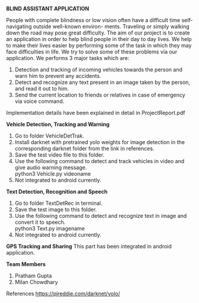 <b>BLIND ASSISTANT APPLICATION</b>

People with complete blindness or low vision often have a difficult time self-navigating outside well-known environ- ments. Traveling or simply walking down the road may pose great difficulty.
The aim of our project is to create an application in order to help blind people in their day to day lives. We help to make their lives easier by performing some of the task in which they may face difficulties in life.
We try to solve some of these problems via our application. We performs 3 major tasks which are:
1) Detection and tracking of incoming vehicles towards the person and warn him to prevent any accidents.
2) Detect and recognize any text present in an image taken by the person, and read it out to him.
3) Send the current location to friends or relatives in case of emergency via voice command.

Implementation details have been explained in detail in ProjectReport.pdf

<b>Vehicle Detection, Tracking and Warning</b>
1. Go to folder VehicleDetTrak.
2. Install darknet with pretrained yolo weights for image detection in the corresponding darknet folder from the link in references.
3. Save the test video file to this folder.
4. Use the following command to detect and track vehicles in video and give audio warning message.<br>
	python3 Vehicle.py videoname<br>
5. Not integrated to android currently.

<b>Text Detection, Recognition and Speech</b>
1. Go to folder TextDetRec in terminal.
2. Save the test image to this folder.
3. Use the following command to detect and recognize text in image and convert it to speech.<br>
	python3 Text.py imagename<br>
4. Not integrated to android currently.

<b>GPS Tracking and Sharing</b>
This part has been integrated in android application.

<b>Team Members</b>
1. Pratham Gupta
2. Milan Chowdhary

References
https://pjreddie.com/darknet/yolo/
